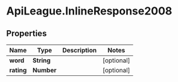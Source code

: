 # ApiLeague.InlineResponse2008

## Properties

Name | Type | Description | Notes
------------ | ------------- | ------------- | -------------
**word** | **String** |  | [optional] 
**rating** | **Number** |  | [optional] 


